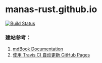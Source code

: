 # manas-rust.github.io

[![Build Status](https://travis-ci.org/manas-rust/manas-rust.github.io.svg?branch=main)](https://travis-ci.org/manas-rust/manas-rust.github.io)

### 建站参考：

1. [mdBook Documentation](https://rust-lang.github.io/mdBook/continuous-integration.html)
2. [使用 Travis CI 自动更新 GitHub Pages](https://neveryu.github.io/2019/02/05/travis-ci/)
